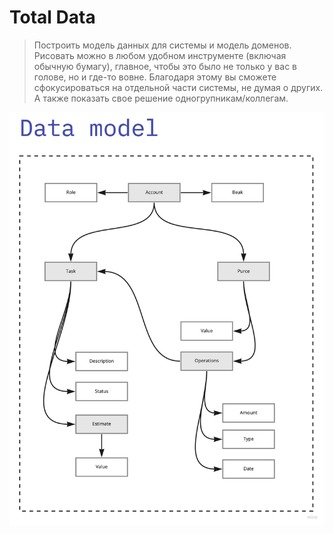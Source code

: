 # Total Data

> Построить модель данных для системы и модель доменов. 
> Рисовать можно в любом удобном инструменте (включая обычную бумагу), 
> главное, чтобы это было не только у вас в голове, но и где-то вовне. 
> Благодаря этому вы сможете сфокусироваться на отдельной части системы, 
> не думая о других. А также показать свое решение одногрупникам/коллегам.

![image info](./s2.jpg  )
